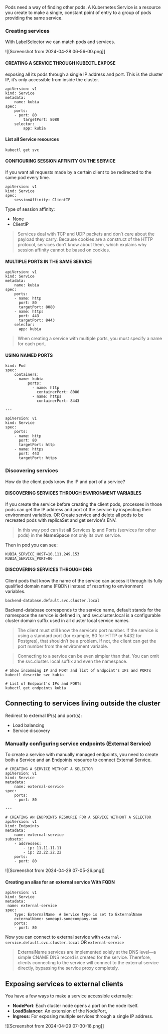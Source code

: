 Pods need a way of finding other pods.
A Kubernetes Service is a resource you create to make a single, constant point of entry to a group of pods providing the same service.

### Creating services
With LabelSelector we can match pods and services.

![[Screenshot from 2024-04-28 06-56-00.png]]

#### CREATING A SERVICE THROUGH KUBECTL EXPOSE
exposing all its pods through a single IP address and port.
This is the cluster IP, it’s only accessible from inside the cluster.
```
apiVersion: v1
kind: Service
metadata:
	name: kubia
spec:
	ports:
	- port: 80
		targetPort: 8080
	selector:
		app: kubia
```

#### List all Service resources
```
kubectl get svc
```


#### CONFIGURING SESSION AFFINITY ON THE SERVICE
If you want all requests made by a certain client to be redirected to the same pod every time.
```
apiVersion: v1
kind: Service
spec:
	sessionAffinity: ClientIP
```

Type of session affinity: 
- None 
- ClientIP

>Services deal with TCP and UDP packets and don’t care about the payload they carry. Because cookies are a construct of the HTTP protocol, services don’t know about them, which explains why session affinity cannot be based on cookies.

#### MULTIPLE PORTS IN THE SAME SERVICE

```
apiVersion: v1
kind: Service
metadata:
	name: kubia
spec:
	ports:
	- name: http
	  port: 80
	  targetPort: 8080
	- name: https
	  port: 443
	  targetPort: 8443
	selector:
	  app: kubia
```

>When creating a service with multiple ports, you must specify a name for each port.

#### USING NAMED PORTS
```
kind: Pod
spec:
	containers:
	- name: kubia
		  ports:
			- name: http
			  containerPort: 8080
			- name: https
			  containerPort: 8443

---

apiVersion: v1
kind: Service
spec:
	ports:
	- name: http
	  port: 80
	  targetPort: http
	- name: https
	  port: 443
	  targetPort: https
```

### Discovering services
How do the client pods know the IP and port of a service?

#### DISCOVERING SERVICES THROUGH ENVIRONMENT VARIABLES
If you create the service before creating the client pods, processes in those pods can get the IP address and port of the service by inspecting their environment variables.
OR
Create service and delete all pods to  be recreated pods with replicaSet and get service's ENV.

>In this way pod can list **all** Services Ip and Ports (services for other pods) in the **NameSpace** not only its own service.

Then in pod you can see:
```
KUBIA_SERVICE_HOST=10.111.249.153
KUBIA_SERVICE_PORT=80
```

#### DISCOVERING SERVICES THROUGH DNS
Client pods that know the name of the service can access it through its fully qualified domain name (FQDN) instead of resorting to environment variables.
```
backend-database.default.svc.cluster.local
```

Backend-database corresponds to the service name, default stands for the namespace the service is defined in, and svc.cluster.local is a configurable cluster domain suffix used in all cluster local service names.

>The client must still know the service’s port number. If the service is using a standard port (for example, 80 for HTTP or 5432 for Postgres), that shouldn’t be a problem. If not, the client can get the port number from the environment variable.

>Connecting to a service can be even simpler than that. You can omit the svc.cluster. local suffix and even the namespace.


```
# Show incomming IP and PORT and list of Endpoint's IPs and PORTs
kubectl describe svc kubia

# List of Endpoint's IPs and PORTs
kubectl get endpoints kubia

```
## Connecting to services living outside the cluster
Redirect to external IP(s) and port(s):
- Load balancing
- Service discovery

### Manually configuring service endpoints (External Service)
To create a service with manually managed endpoints, you need to create both a Service and an Endpoints resource to connect External Service. 
```
# CREATING A SERVICE WITHOUT A SELECTOR
apiVersion: v1
kind: Service
metadata:
	name: external-service
spec:
	ports:
	- port: 80

---

# CREATING AN ENDPOINTS RESOURCE FOR A SERVICE WITHOUT A SELECTOR
apiVersion: v1
kind: Endpoints
metadata:
	name: external-service
subsets:
	- addresses:
		- ip: 11.11.11.11
		- ip: 22.22.22.22
	ports:
	- port: 80
```


![[Screenshot from 2024-04-29 07-05-26.png]]

#### Creating an alias for an external service With FQDN
```
apiVersion: v1
kind: Service
metadata:
 name: external-service
spec:
	type: ExternalName  # Service type is set to ExternalName
	externalName: someapi.somecompany.com
	ports:
	- port: 80
```

Now you can connect to external service with
`external-service.default.svc.cluster.local` OR `external-service`

>ExternalName services are implemented solely at the DNS level—a simple CNAME DNS record is created for the service. Therefore, clients connecting to the service will connect to the external service directly, bypassing the service proxy completely.

## Exposing services to external clients
You have a few ways to make a service accessible externally:
- **NodePort**: Each cluster node opens a port on the node itself.
- **LoadBalancer**: An extension of the NodePort, 
- **Ingress**: For exposing multiple services through a single IP address.

![[Screenshot from 2024-04-29 07-30-18.png]]

